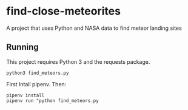 # find-close-meteorites
A project that uses Python and NASA data to find meteor landing sites

## Running

This project requires Python 3 and the requests package.

`python3 find_meteors.py`

First Intall pipenv. Then:

```
pipenv install
pipenv run "python find_meteors.py
```
